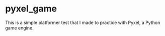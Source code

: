 # pyxel_game

This is a simple platformer test that I made to practice with Pyxel, a Python game engine.
